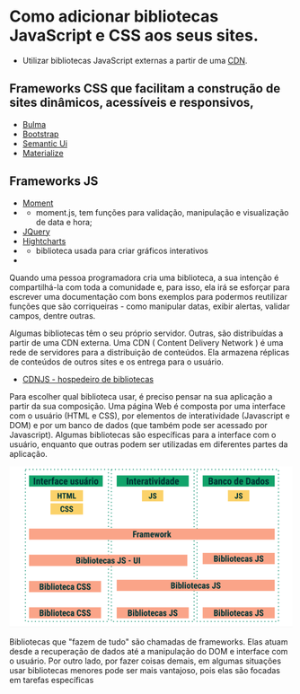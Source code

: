 # Como adicionar bibliotecas JavaScript e CSS aos seus sites.
- Utilizar bibliotecas JavaScript externas a partir de uma [CDN](https://www.gocache.com.br/cdn/).


## Frameworks CSS que facilitam a construção de sites dinâmicos, acessíveis e responsivos,
- [Bulma](https://bulma.io/)
- [Bootstrap](https://getbootstrap.com/)
- [Semantic Ui](https://semantic-ui.com/)
- [Materialize](https://materializecss.com/)

## Frameworks JS
- [Moment](9https://momentjs.com/)
- - moment.js, tem funções para validação, manipulação e visualização de data e hora;
- [JQuery](https://jquery.com/)
- [Hightcharts](https://www.highcharts.com/)
- - biblioteca usada para criar gráficos interativos
- 

Quando uma pessoa programadora cria uma biblioteca, a sua intenção é compartilhá-la com toda a comunidade e, para isso, ela irá se esforçar para escrever uma documentação com bons exemplos para podermos reutilizar funções que são corriqueiras - como manipular datas, exibir alertas, validar campos, dentre outras.

Algumas bibliotecas têm o seu próprio servidor. Outras, são distribuídas a partir de uma CDN externa. Uma CDN ( Content Delivery Network ) é uma rede de servidores para a distribuição de conteúdos. Ela armazena réplicas de conteúdos de outros sites e os entrega para o usuário.

- [CDNJS - hospedeiro de bibliotecas](https://cdnjs.com/libraries)

Para escolher qual biblioteca usar, é preciso pensar na sua aplicação a partir da sua composição. Uma página Web é composta por uma interface com o usuário (HTML e CSS), por elementos de interatividade (Javascript e DOM) e por um banco de dados (que também pode ser acessado por Javascript). Algumas bibliotecas são específicas para a interface com o usuário, enquanto que outras podem ser utilizadas em diferentes partes da aplicação.

<img src="./../../img/grafico-bibliotecas.png">

Bibliotecas que "fazem de tudo" são chamadas de frameworks. Elas atuam desde a recuperação de dados até a manipulação do DOM e interface com o usuário. 
Por outro lado, por fazer coisas demais, em algumas situações usar bibliotecas menores pode ser mais vantajoso, pois elas são focadas em tarefas específicas